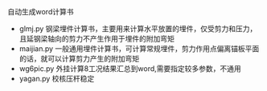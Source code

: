 自动生成word计算书
* glmj.py 钢梁埋件计算书，主要用来计算水平放置的埋件，仅受剪力和压力，且延钢梁轴向的剪力不产生作用于埋件的附加弯矩
* maijian.py 一般通用埋件计算书，可计算常规埋件，剪力作用点偏离锚板平面的话，就可以计算剪力产生的附加弯矩
* wg6pic.py 外挂计算8工况结果汇总到word,需要指定较多参数，不通用
* yagan.py 校核压杆稳定

